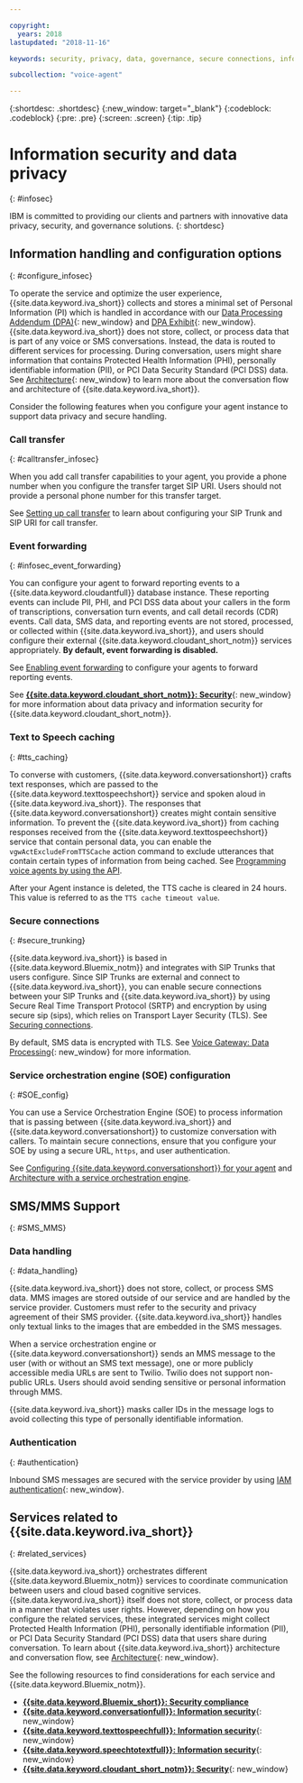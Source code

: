 ```yaml
---

copyright:
  years: 2018
lastupdated: "2018-11-16"

keywords: security, privacy, data, governance, secure connections, information security

subcollection: "voice-agent"

---
```


{:shortdesc: .shortdesc}
{:new_window: target="_blank"}
{:codeblock: .codeblock}
{:pre: .pre}
{:screen: .screen}
{:tip: .tip}


# Information security and data privacy
{: #infosec}

IBM is committed to providing our clients and partners with innovative data privacy, security, and governance solutions.
{: shortdesc}

## Information handling and configuration options
{: #configure_infosec}

To operate the service and optimize the user experience, {{site.data.keyword.iva_short}} collects and stores a minimal set of Personal Information (PI) which is handled in accordance with our [Data Processing Addendum (DPA)](https://www.ibm.com/support/customer/csol/terms/){: new_window} and [DPA Exhibit](https://www.ibm.com/software/reports/compatibility/clarity-reports/report/html/softwareReqsForProduct?deliverableId=00C4CE004FA711E7AA10752A2F494A7C){: new_window}. {{site.data.keyword.iva_short}} does not store, collect, or process data that is part of any voice or SMS conversations. Instead, the data is routed to different services for processing. During conversation, users might share information that contains Protected Health Information (PHI), personally identifiable information (PII), or PCI Data Security Standard (PCI DSS) data. See [Architecture](/docs/services/voice-agent?topic=voice-agent-about#architecture){: new_window} to learn more about the conversation flow and architecture of {{site.data.keyword.iva_short}}.

Consider the following features when you configure your agent instance to support data privacy and secure handling.

### Call transfer
{:  #calltransfer_infosec}

When you add call transfer capabilities to your agent, you provide a phone number when you configure the transfer target SIP URI. Users should not provide a personal phone number for this transfer target.

See [Setting up call transfer](/docs/services/voice-agent?topic=voice-agent-call-transfer) to learn about configuring your SIP Trunk and SIP URI for call transfer.

### Event forwarding
{: #infosec_event_forwarding}

You can configure your agent to forward reporting events to a {{site.data.keyword.cloudantfull}} database instance. These reporting events can include PII, PHI, and PCI DSS data about your callers in the form of transcriptions, conversation turn events, and call detail records (CDR) events. Call data, SMS data, and reporting events are not stored, processed, or collected within {{site.data.keyword.iva_short}}, and users should configure their external {{site.data.keyword.cloudant_short_notm}} services appropriately. **By default, event forwarding is disabled.**

See [Enabling event forwarding](/docs/services/voice-agent?topic=voice-agent-event_forwarding) to configure your agents to forward reporting events.

See [**{{site.data.keyword.cloudant_short_notm}}: Security**](/docs/services/Cloudant/offerings?topic=cloudant-security#security){: new_window} for more information about data privacy and information security for {{site.data.keyword.cloudant_short_notm}}.

### Text to Speech caching
{: #tts_caching}

To converse with customers, {{site.data.keyword.conversationshort}} crafts text responses, which are passed to the {{site.data.keyword.texttospeechshort}} service and spoken aloud in {{site.data.keyword.iva_short}}. The responses that {{site.data.keyword.conversationshort}} creates might contain sensitive information. To prevent the {{site.data.keyword.iva_short}} from caching responses received from the {{site.data.keyword.texttospeechshort}} service that contain personal data, you can enable the `vgwActExcludeFromTTSCache` action command to exclude utterances that contain certain types of information from being cached. See [Programming voice agents by using the API](/docs/services/voice-agent?topic=voice-agent-api#action-sequences).

After your Agent instance is deleted, the TTS cache is cleared in 24 hours. This value is referred to as the `TTS cache timeout value`.

### Secure connections
{: #secure_trunking}

{{site.data.keyword.iva_short}} is based in {{site.data.keyword.Bluemix_notm}} and integrates with SIP Trunks that users configure. Since SIP Trunks are external and connect to {{site.data.keyword.iva_short}}, you can enable secure connections between your SIP Trunks and {{site.data.keyword.iva_short}} by using Secure Real Time Transport Protocol (SRTP) and encryption by using secure sip (sips), which relies on Transport Layer Security (TLS). See [Securing connections](/docs/services/voice-agent?topic=voice-agent-securing).

By default, SMS data is encrypted with TLS. See [Voice Gateway: Data Processing](https://www.ibm.com/support/knowledgecenter/en/SS4U29/gdpr_considerations.html#GDPR_dataProcessing){: new_window} for more information.

### Service orchestration engine (SOE) configuration
{: #SOE_config}

You can use a Service Orchestration Engine (SOE) to process information that is passing between {{site.data.keyword.iva_short}} and {{site.data.keyword.conversationshort}} to customize conversation with callers. To maintain secure connections, ensure that you configure your SOE by using a secure URL, `https`, and user authentication.

See [Configuring {{site.data.keyword.conversationshort}} for your agent](/docs/services/voice-agent?topic=voice-agent-conversation_va#conversation_va) and [Architecture with a service orchestration engine](/docs/services/voice-agent?topic=voice-agent-about#arch-soe).

## SMS/MMS Support
{: #SMS_MMS}

### Data handling
{: #data_handling}

{{site.data.keyword.iva_short}} does not store, collect, or process SMS data. MMS images are stored outside of our service and are handled by the service provider. Customers must refer to the security and privacy agreement of their SMS provider. {{site.data.keyword.iva_short}}  handles only textual links to the images that are embedded in the SMS messages.

When a service orchestration engine or {{site.data.keyword.conversationshort}} sends an MMS message to the user (with or without an SMS text message), one or more publicly accessible media URLs are sent to Twilio. Twilio does not support non-public URLs. Users should avoid sending sensitive or personal information through MMS.

{{site.data.keyword.iva_short}} masks caller IDs in the message logs to avoid collecting this type of personally identifiable information.

### Authentication
{: #authentication}

Inbound SMS messages are secured with the service provider by using [IAM authentication](/docs/services/voice-agent?topic=voice-agent-iam#sms_access){: new_window}.

## Services related to {{site.data.keyword.iva_short}}
{: #related_services}

{{site.data.keyword.iva_short}} orchestrates different {{site.data.keyword.Bluemix_notm}} services to coordinate communication between users and cloud based cognitive services. {{site.data.keyword.iva_short}} itself does not store, collect, or process data in a manner that violates user rights. However, depending on how you configure the related services, these integrated services might collect Protected Health Information (PHI), personally identifiable information (PII), or PCI Data Security Standard (PCI DSS) data that users share during conversation. To learn about {{site.data.keyword.iva_short}} architecture and conversation flow, see [Architecture](/docs/services/voice-agent?topic=voice-agent-about#architecture){: new_window}.

See the following resources to find considerations for each service and {{site.data.keyword.Bluemix_notm}}.

  * [**{{site.data.keyword.Bluemix_short}}: Security compliance**](/docs/overview?topic=overview-security#security)
  * [**{{site.data.keyword.conversationfull}}: Information security**](/docs/services/assistant?topic=assistant-information-security#information-security){: new_window}
  * [**{{site.data.keyword.texttospeechfull}}: Information security**](/docs/services/text-to-speech?topic=text-to-speech-information-security){: new_window}
  * [**{{site.data.keyword.speechtotextfull}}: Information security**](/docs/services/speech-to-text?topic=speech-to-text-information-security){: new_window}
  * [**{{site.data.keyword.cloudant_short_notm}}: Security**](/docs/services/Cloudant/offerings?topic=cloudant-security#security){: new_window}
